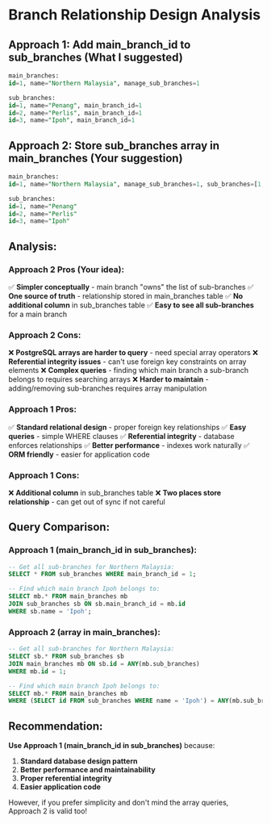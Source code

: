 # Branch Relationship Design Analysis

## Approach 1: Add main_branch_id to sub_branches (What I suggested)
```sql
main_branches:
id=1, name="Northern Malaysia", manage_sub_branches=1

sub_branches:
id=1, name="Penang", main_branch_id=1
id=2, name="Perlis", main_branch_id=1  
id=3, name="Ipoh", main_branch_id=1
```

## Approach 2: Store sub_branches array in main_branches (Your suggestion)
```sql
main_branches:
id=1, name="Northern Malaysia", manage_sub_branches=1, sub_branches=[1,2,3]

sub_branches:
id=1, name="Penang"
id=2, name="Perlis" 
id=3, name="Ipoh"
```

## Analysis:

### Approach 2 Pros (Your idea):
✅ **Simpler conceptually** - main branch "owns" the list of sub-branches
✅ **One source of truth** - relationship stored in main_branches table
✅ **No additional column** in sub_branches table
✅ **Easy to see all sub-branches** for a main branch

### Approach 2 Cons:
❌ **PostgreSQL arrays are harder to query** - need special array operators
❌ **Referential integrity issues** - can't use foreign key constraints on array elements
❌ **Complex queries** - finding which main branch a sub-branch belongs to requires searching arrays
❌ **Harder to maintain** - adding/removing sub-branches requires array manipulation

### Approach 1 Pros:
✅ **Standard relational design** - proper foreign key relationships
✅ **Easy queries** - simple WHERE clauses
✅ **Referential integrity** - database enforces relationships
✅ **Better performance** - indexes work naturally
✅ **ORM friendly** - easier for application code

### Approach 1 Cons:
❌ **Additional column** in sub_branches table
❌ **Two places store relationship** - can get out of sync if not careful

## Query Comparison:

### Approach 1 (main_branch_id in sub_branches):
```sql
-- Get all sub-branches for Northern Malaysia:
SELECT * FROM sub_branches WHERE main_branch_id = 1;

-- Find which main branch Ipoh belongs to:
SELECT mb.* FROM main_branches mb 
JOIN sub_branches sb ON sb.main_branch_id = mb.id 
WHERE sb.name = 'Ipoh';
```

### Approach 2 (array in main_branches):
```sql
-- Get all sub-branches for Northern Malaysia:
SELECT sb.* FROM sub_branches sb
JOIN main_branches mb ON sb.id = ANY(mb.sub_branches)
WHERE mb.id = 1;

-- Find which main branch Ipoh belongs to:
SELECT mb.* FROM main_branches mb
WHERE (SELECT id FROM sub_branches WHERE name = 'Ipoh') = ANY(mb.sub_branches);
```

## Recommendation:

**Use Approach 1 (main_branch_id in sub_branches)** because:

1. **Standard database design pattern**
2. **Better performance and maintainability** 
3. **Proper referential integrity**
4. **Easier application code**

However, if you prefer simplicity and don't mind the array queries, Approach 2 is valid too!